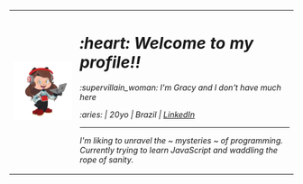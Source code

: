 
<em>
<table>
   <tr>
     <td><img width="300px" src="https://github.com/1agracinha/1agracinha/blob/master/1596858267581.png"</td> 
     <td> 
       <h1>:heart: Welcome to my profile!!</h1>
       <p>:supervillain_woman: I'm Gracy and I don't have much here </p>
       <span> 
           :aries: | 20yo | Brazil | <a href="https://www.linkedin.com/in/gracyelesantos/">LinkedIn</a>
       </span>
       <hr>
         <p> I'm liking to unravel the ~ mysteries ~ of programming. Currently trying to learn JavaScript and waddling the rope of sanity.</p>
      </td>
   </tr>
</table>
</em>
